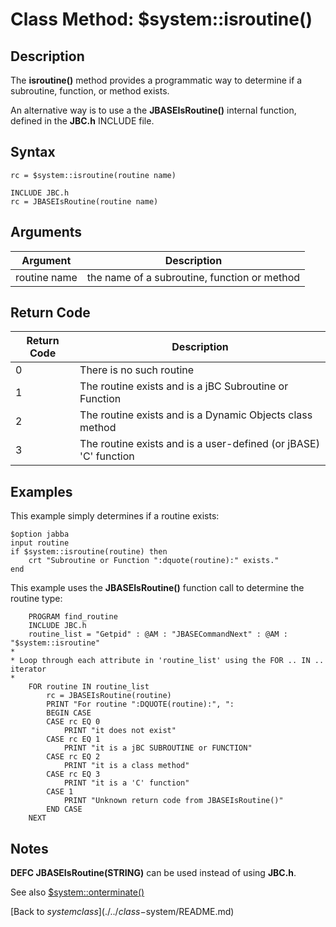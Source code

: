 # Class Method: $system::isroutine()

<PageHeader />

## Description

The **isroutine()** method provides a programmatic way to determine if a subroutine, function, or method exists.

An alternative way is to use a the **JBASEIsRoutine()** internal function, defined in the **JBC.h** INCLUDE file.

## Syntax

```
rc = $system::isroutine(routine name)
```

```
INCLUDE JBC.h
rc = JBASEIsRoutine(routine name)
```

## Arguments

| Argument | Description |
| --- | --- |
| routine name | the name of a subroutine, function or method |

## Return Code

| Return Code | Description |
| --- | --- |
| 0 | There is no such routine |
| 1 | The routine exists and is a jBC Subroutine or Function |
| 2 | The routine exists and is a Dynamic Objects class method |
| 3 | The routine exists and is a user-defined (or jBASE) 'C' function |

## Examples

This example simply determines if a routine exists:

```
$option jabba
input routine
if $system::isroutine(routine) then
    crt "Subroutine or Function ":dquote(routine):" exists."
end
```

This example uses the **JBASEIsRoutine()** function call to determine the routine type:

```
    PROGRAM find_routine
    INCLUDE JBC.h
    routine_list = "Getpid" : @AM : "JBASECommandNext" : @AM : "$system::isroutine"
*
* Loop through each attribute in 'routine_list' using the FOR .. IN .. iterator
*
    FOR routine IN routine_list
        rc = JBASEIsRoutine(routine)
        PRINT "For routine ":DQUOTE(routine):", ":
        BEGIN CASE
        CASE rc EQ 0
            PRINT "it does not exist"
        CASE rc EQ 1
            PRINT "it is a jBC SUBROUTINE or FUNCTION"
        CASE rc EQ 2
            PRINT "it is a class method"
        CASE rc EQ 3
            PRINT "it is a 'C' function"
        CASE 1
            PRINT "Unknown return code from JBASEIsRoutine()"
        END CASE
    NEXT
```

## Notes

**DEFC JBASEIsRoutine(STRING)** can be used instead of using **JBC.h**.

See also [\$system::onterminate()](../class-$systemonterminate()/README.md)  

[Back to $system class](./../class-$system/README.md)  

<PageFooter />
